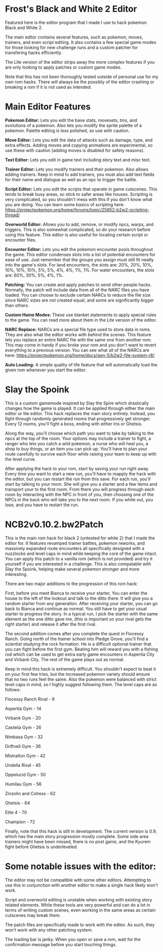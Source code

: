 # Frost's Black and White 2 Editor

Featured here is the editor program that I made I use to hack pokemon Black and White 2.

The main editor contains several features, such as pokemon, moves, trainers, and even script editing. It also contains a few special game modes for those looking for new challenge runs and a custom patcher for transfering hacks efficiently.

The Lite version of the editor strips away the more complex features if you are only looking to apply patches or custom game modes.

Note that this has not been thoroughly tested outside of personal use for my own rom hacks. There will always be the possibly of the editor crashing or breaking a rom if it is not used as intended.

# Main Editor Features

__Pokemon Editor:__ Lets you edit the base stats, movesets, tms, and evolutions of a pokemon. Also lets you modify the sprite palette of a pokemon. Palette editing is less polished, so use with caution.

__Move Editor:__ Lets you edit the data of attacks such as damage, type, and extra effects. Adding moves and copying animations are experimental, so use these with caution (adding moves is disabled for safety reasons).

__Text Editor:__ Lets you edit in game text including story text and misc text.

__Trainer Editor:__ Lets you modify trainers and their pokemon. Also allows adding trainers. Keep in mind to add trainers, you must also add text fields for their name and dialogue as well as an npc to trigger the battle.

__Script Editor:__ Lets you edit the scripts that operate in game cutscenes. This tends to break busy areas, so stick to safer areas like houses. Scripting is very complicated, so you shouldn't mess with this if you don't know what you are doing. You can learn some basics of scripting here: https://projectpokemon.org/home/forums/topic/25852-b2w2-scripting-thread/

__Overworld Editor:__ Allows you to add, remove, or modify npcs, warps, and triggers. This is also somewhat complicated, so do your research before using this feature. This editor is also useful for locating certain script or encounter files.

__Encounter Editor:__ Lets you edit the pokemon encounter pools throughout the game. This editor condenses slots into a list of potential encounters for ease of use. Just remember that the groups you assign must still fit neatly into the game's slots. For land encounters, the slots are: 20%, 20%, 10%, 10%, 10%, 10%, 5%, 5%, 4%, 4%, 1%, 1%. For water encounters, the slots are: 60%, 30%, 5%, 4%, 1%.

__Patching:__ You can create and apply patches to send other people hacks. Normally, the patch will include data from all of the NARC files you have loaded. You can choose to exclude certain NARCs to reduce the file size since NARC sizes are not created equal, and some are significantly bigger than others.

__Custom Hame Modes:__ These use blanket statements to apply special rules to the game. You can read more about them in the Lite version of the editor.

__NARC Replace:__ NARCs are a special file type used to store data in roms. They are also what the editor works with behind the scenes. This feature lets you replace an entire NARC file with the same one from another rom. This may come in handy if you broke your rom and you don't want to revert everything to a previous version. You can see what all of the NARCs are here: https://projectpokemon.org/home/docs/gen-5/b2w2-file-system-r8/

__Auto Loading:__ A simple quality of life feature that will automatically load the given rom whenever you start the editor.

# Slay the Spoink

This is a custom gamemode inspired by Slay the Spire which drastically changes how the game is played. It can be applied through either the main editor or lite editor. This hack replaces the main story entirely. Instead, you fight through randomly generated rooms that progressively get stronger. Every 12 rooms, you'll fight a boss, ending with either Iris or Ghetsis.

Along the way, you'll choose which path you want to take by talking to the npcs at the top of the room. Your options may include a trainer to fight, a ranger who lets you catch a wild pokemon, a nurse who will heal you, a shop to buy things, or an item you can pick up. You'll have to plan your route carefully to survive each floor while raising your team to keep up with the level curve.

After applying the hack to your rom, start by saving your run right away. Every time you want to start a new run, you'll have to reapply the hack with the editor, but you can restart the run from this save. For each run, you'll start by talking to your mom. She will give you a starter and a few items and transport your to the first room. From there you will progress through each room by interacting with the NPC in front of you, then choosing one of the NPCs in the back who will take you to the next room. If you white out, you lose, and you have to restart the run.

# NCB2v0.10.2.bw2Patch

This is the main rom hack for black 2 (untested for white 2) that I made the editor for. It features revamped trainer battles, pokemon reworks, and massively expanded route encounters all specifically designed with a nuzzlocke and level caps in mind while keeping the core of the game intact. You can apply this patch to a vanilla rom (which is not provided) and try it yourself if you are interested in a challenge. This is also compatable with Slay the Spoink, helping make several pokemon stronger and more interesting.

There are two major additions to the progression of this rom hack:

First, before you meet Bianca to receive your starter, You can enter the house to the left of the lookout and talk to the ditto there. It will give you a random starter from any generation. After receiving your starter, you can go back to Bianca and continue as normal. You still have to get your usual starter to progress the story. In a typical run, I pick the starter with the same element as the one ditto gave me, (this is important so your rival gets the right starter) and release it after the first rival.

The second addition comes after you complete the quest in Flocessy Ranch. Going north of the trainer school into Pledge Grove, you'll find a scientist studying the rock formation. He is a difficult optional trainer that you can fight before the first gym. Beating him will reward you with a fishing rod which can be used to get extra early game encounters in Aspertia City and Virbank City. The rest of the game plays out as normal.

Keep in mind this hack is extremely difficult. You shouldn't expect to beat it on your first few tries, but the increased pokemon variety should ensure that no two runs feel the same. Also the pokemon were balanced with strict level caps in mind, so I highly suggest following them. The level caps are as follows:

Flocessy Ranch Rival - 9

Aspertia Gym - 14

Virbank Gym - 20

Castelia Gym - 26

Nimbasa Gym - 32

Driftveil Gym - 36

Mistralton Gym - 42

Undella Rival - 45

Oppelucid Gym - 50

Humilau Gym - 56

Zinzolin and Colress - 62

Ghetsis - 64

Elite 4 - 70

Champion - 72

Finally, note that this hack is still in development. The current version is 0.9, which has the main story progression mostly complete. Some side area trainers might have been missed, there is no post game, and the Kyurem fight before Ghetsis is underleveled.

# Some notable issues with the editor:

The editor may not be compatible with some other editors. Attempting to use this in conjunction with another editor to make a single hack likely won't work.

Script and overworld editing is unstable when working with existing story related elements. While these tools are very powerful and can do a lot in terms of writing custom scenes, even working in the same areas as certain cutscenes may break them.

The patch files are specifically made to work with the editor. As such, they won't work with any other patching system.

The loading bar is janky. When you open or save a rom, wait for the confirmation message before you start touching things.
